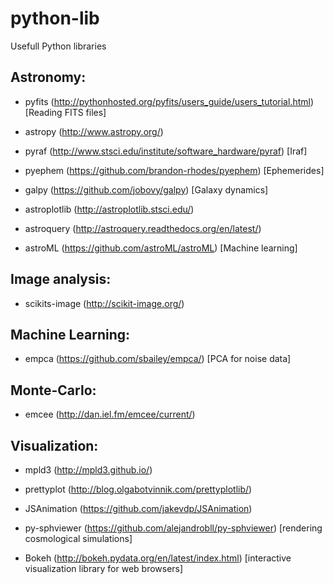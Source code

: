 # python-lib
Usefull Python libraries

## Astronomy:

- pyfits (http://pythonhosted.org/pyfits/users_guide/users_tutorial.html) [Reading FITS files]

- astropy (http://www.astropy.org/) 

- pyraf (http://www.stsci.edu/institute/software_hardware/pyraf) [Iraf]

- pyephem (https://github.com/brandon-rhodes/pyephem) [Ephemerides]

- galpy (https://github.com/jobovy/galpy) [Galaxy dynamics]

- astroplotlib (http://astroplotlib.stsci.edu/)

- astroquery (http://astroquery.readthedocs.org/en/latest/) 

- astroML (https://github.com/astroML/astroML) [Machine learning] 

## Image analysis:

- scikits-image (http://scikit-image.org/)

## Machine Learning:

- empca (https://github.com/sbailey/empca/) [PCA for noise data]

## Monte-Carlo: 

- emcee (http://dan.iel.fm/emcee/current/)

## Visualization:

- mpld3 (http://mpld3.github.io/)

- prettyplot (http://blog.olgabotvinnik.com/prettyplotlib/)

- JSAnimation (https://github.com/jakevdp/JSAnimation) 

- py-sphviewer (https://github.com/alejandrobll/py-sphviewer) [rendering cosmological simulations]

- Bokeh (http://bokeh.pydata.org/en/latest/index.html) [interactive visualization library for web browsers] 
